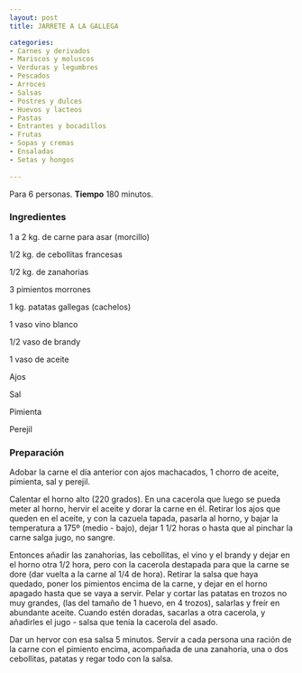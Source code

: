 ```yaml
---
layout: post
title: JARRETE A LA GALLEGA

categories:
- Carnes y derivados
- Mariscos y moluscos
- Verduras y legumbres
- Pescados
- Arroces
- Salsas
- Postres y dulces
- Huevos y lacteos
- Pastas
- Entrantes y bocadillos
- Frutas
- Sopas y cremas
- Ensaladas
- Setas y hongos
 
---
```

Para 6 personas.
<b>Tiempo</b> 180 minutos.

<h3>Ingredientes</h3>
1 a 2 kg. de carne para asar (morcillo)

1/2 kg. de cebollitas francesas

1/2 kg. de zanahorias

3 pimientos morrones

1 kg. patatas gallegas (cachelos)

1 vaso vino blanco

1/2 vaso de brandy

1 vaso de aceite

Ajos

Sal

Pimienta

Perejil

<h3>Preparación</h3>
Adobar la carne el día anterior con ajos machacados, 1 chorro de aceite, pimienta, sal y perejil.

Calentar el horno alto (220 grados). En una cacerola que luego se pueda meter al horno, hervir el aceite y dorar la carne en él. Retirar los ajos que queden en el aceite, y con la cazuela tapada, pasarla al horno, y bajar la temperatura a 175&ordm; (medio - bajo), dejar 1 1/2 horas o hasta que al pinchar la carne salga jugo, no sangre.

Entonces añadir las zanahorias, las cebollitas, el vino y el brandy y dejar en el horno otra 1/2 hora, pero con la cacerola destapada para que la carne se dore (dar vuelta a la carne al 1/4 de hora). Retirar la salsa que haya quedado, poner los pimientos encima de la carne, y dejar en el horno apagado hasta que se vaya a servir. Pelar y cortar las patatas en trozos no muy grandes, (las del tamaño de 1 huevo, en 4 trozos), salarlas y freír en abundante aceite. Cuando estén doradas, sacarlas a otra cacerola, y añadirles el jugo - salsa que tenía la cacerola del asado.

Dar un hervor con esa salsa 5 minutos. Servir a cada persona una ración de la carne con el pimiento encima, acompañada de una zanahoria, una o dos cebollitas, patatas y regar todo con la salsa.

